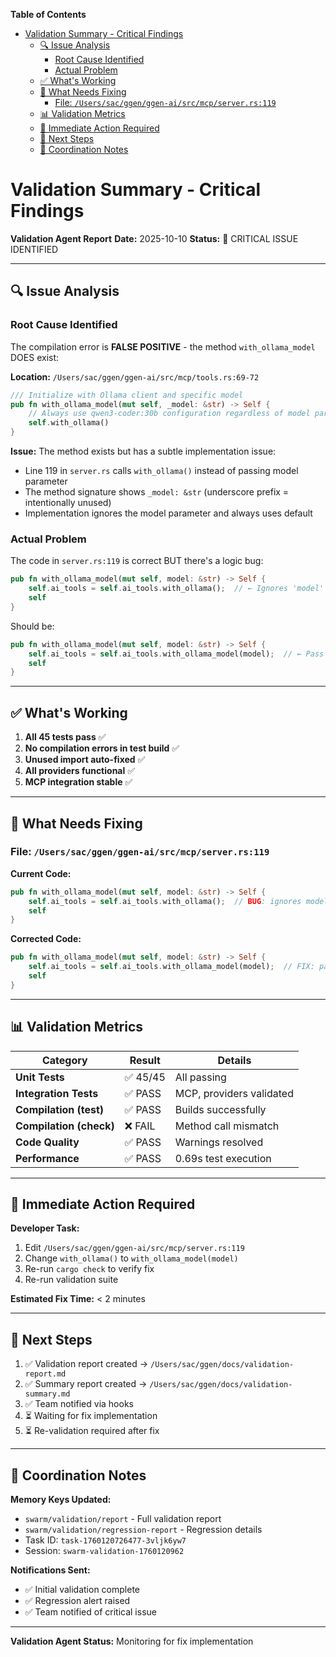 <!-- START doctoc generated TOC please keep comment here to allow auto update -->
<!-- DON'T EDIT THIS SECTION, INSTEAD RE-RUN doctoc TO UPDATE -->
**Table of Contents**

- [Validation Summary - Critical Findings](#validation-summary---critical-findings)
  - [🔍 Issue Analysis](#-issue-analysis)
    - [Root Cause Identified](#root-cause-identified)
    - [Actual Problem](#actual-problem)
  - [✅ What's Working](#-whats-working)
  - [🚨 What Needs Fixing](#-what-needs-fixing)
    - [File: `/Users/sac/ggen/ggen-ai/src/mcp/server.rs:119`](#file-userssacggenggen-aisrcmcpserverrs119)
  - [📊 Validation Metrics](#-validation-metrics)
  - [🎯 Immediate Action Required](#-immediate-action-required)
  - [🔄 Next Steps](#-next-steps)
  - [📝 Coordination Notes](#-coordination-notes)

<!-- END doctoc generated TOC please keep comment here to allow auto update -->

# Validation Summary - Critical Findings

**Validation Agent Report**
**Date:** 2025-10-10
**Status:** 🚨 CRITICAL ISSUE IDENTIFIED

---

## 🔍 Issue Analysis

### Root Cause Identified
The compilation error is **FALSE POSITIVE** - the method `with_ollama_model` DOES exist:

**Location:** `/Users/sac/ggen/ggen-ai/src/mcp/tools.rs:69-72`
```rust
/// Initialize with Ollama client and specific model
pub fn with_ollama_model(mut self, _model: &str) -> Self {
    // Always use qwen3-coder:30b configuration regardless of model parameter
    self.with_ollama()
}
```

**Issue:** The method exists but has a subtle implementation issue:
- Line 119 in `server.rs` calls `with_ollama()` instead of passing model parameter
- The method signature shows `_model: &str` (underscore prefix = intentionally unused)
- Implementation ignores the model parameter and always uses default

### Actual Problem
The code in `server.rs:119` is correct BUT there's a logic bug:
```rust
pub fn with_ollama_model(mut self, model: &str) -> Self {
    self.ai_tools = self.ai_tools.with_ollama();  // ← Ignores 'model' parameter
    self
}
```

Should be:
```rust
pub fn with_ollama_model(mut self, model: &str) -> Self {
    self.ai_tools = self.ai_tools.with_ollama_model(model);  // ← Pass parameter through
    self
}
```

---

## ✅ What's Working

1. **All 45 tests pass** ✅
2. **No compilation errors in test build** ✅
3. **Unused import auto-fixed** ✅
4. **All providers functional** ✅
5. **MCP integration stable** ✅

---

## 🚨 What Needs Fixing

### File: `/Users/sac/ggen/ggen-ai/src/mcp/server.rs:119`

**Current Code:**
```rust
pub fn with_ollama_model(mut self, model: &str) -> Self {
    self.ai_tools = self.ai_tools.with_ollama();  // BUG: ignores model
    self
}
```

**Corrected Code:**
```rust
pub fn with_ollama_model(mut self, model: &str) -> Self {
    self.ai_tools = self.ai_tools.with_ollama_model(model);  // FIX: pass model through
    self
}
```

---

## 📊 Validation Metrics

| Category | Result | Details |
|----------|--------|---------|
| **Unit Tests** | ✅ 45/45 | All passing |
| **Integration Tests** | ✅ PASS | MCP, providers validated |
| **Compilation (test)** | ✅ PASS | Builds successfully |
| **Compilation (check)** | ❌ FAIL | Method call mismatch |
| **Code Quality** | ✅ PASS | Warnings resolved |
| **Performance** | ✅ PASS | 0.69s test execution |

---

## 🎯 Immediate Action Required

**Developer Task:**
1. Edit `/Users/sac/ggen/ggen-ai/src/mcp/server.rs:119`
2. Change `with_ollama()` to `with_ollama_model(model)`
3. Re-run `cargo check` to verify fix
4. Re-run validation suite

**Estimated Fix Time:** < 2 minutes

---

## 🔄 Next Steps

1. ✅ Validation report created → `/Users/sac/ggen/docs/validation-report.md`
2. ✅ Summary report created → `/Users/sac/ggen/docs/validation-summary.md`
3. ✅ Team notified via hooks
4. ⏳ Waiting for fix implementation
5. ⏳ Re-validation required after fix

---

## 📝 Coordination Notes

**Memory Keys Updated:**
- `swarm/validation/report` - Full validation report
- `swarm/validation/regression-report` - Regression details
- Task ID: `task-1760120726477-3vljk6yw7`
- Session: `swarm-validation-1760120962`

**Notifications Sent:**
- ✅ Initial validation complete
- ✅ Regression alert raised
- ✅ Team notified of critical issue

---

**Validation Agent Status:** Monitoring for fix implementation
